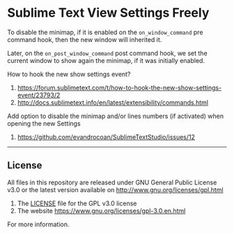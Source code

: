 # Sublime Text View Settings Freely

To disable the minimap, if it is enabled on the `on_window_command` pre command hook, then the new
window will inherited it.

Later, on the `on_post_window_command` post command hook, we set the current window to show again
the minimap, if it was initially enabled.

How to hook the new show settings event?
1. https://forum.sublimetext.com/t/how-to-hook-the-new-show-settings-event/23793/2
1. http://docs.sublimetext.info/en/latest/extensibility/commands.html

Add option to disable the minimap and/or lines numbers (if activated) when opening the new Settings
1. https://github.com/evandrocoan/SublimeTextStudio/issues/12

___
## License

All files in this repository are released under GNU General Public License v3.0
or the latest version available on http://www.gnu.org/licenses/gpl.html

1. The [LICENSE](LICENSE) file for the GPL v3.0 license
1. The website https://www.gnu.org/licenses/gpl-3.0.en.html

For more information.


